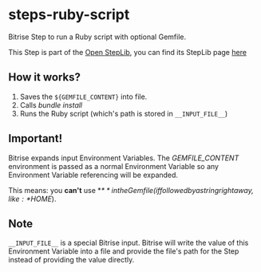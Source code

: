 steps-ruby-script
=================

Bitrise Step to run a Ruby script with optional Gemfile.

This Step is part of the [Open StepLib](http://www.steplib.com/), you can find its StepLib page [here](http://www.steplib.com/step/ruby-script-with-gemfile)


## How it works?

1. Saves the `${GEMFILE_CONTENT}` into file.
2. Calls *bundle install*
3. Runs the Ruby script (which's path is stored in `__INPUT_FILE__`)


## Important!

Bitrise expands input Environment Variables. The *GEMFILE_CONTENT* environment is passed as a normal Environment Variable so any Environment Variable referencing will be expanded.

This means: you **can't** use **$** in the Gemfile (if followed by a string right away, like: *$HOME*).


## Note

`__INPUT_FILE__` is a special Bitrise input.
Bitrise will write the value of this Environment Variable into a file and provide the file's path for the Step instead of providing the value directly.
